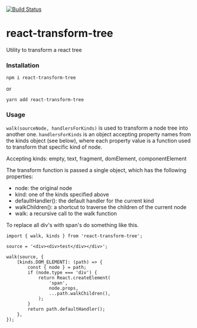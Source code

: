 [![Build Status](https://travis-ci.com/JoakimSM/react-transform-tree.svg?branch=master)](https://travis-ci.com/JoakimSM/react-transform-tree)

# react-transform-tree
Utility to transform a react tree

### Installation

`npm i react-transform-tree`

or 

`yarn add react-transform-tree`

### Usage

`walk(sourceNode, handlersForKinds)` is used to transform a node tree into another one. `handlersForKinds` is an object accepting property names from the kinds object (see below), where each property value is a function used to transform that specific kind of node. 

Accepting kinds:
empty, text, fragment, domElement, componentElement

The transform function is passed a single object, which has the following properties:
- node: the original node
- kind: one of the kinds specified above
- defaultHandler(): the default handler for the current kind
- walkChildren(): a shortcut to traverse the children of the current node
- walk: a recursive call to the walk function

To replace all div's with span's do something like this.

```
import { walk, kinds } from 'react-transform-tree';

source = '<div><div>test</div></div>';

walk(source, {
    [kinds.DOM_ELEMENT]: (path) => {
        const { node } = path;
        if (node.type === 'div') {
            return React.createElement(
                'span',
                node.props,
                ...path.walkChildren(),
            );
        }
        return path.defaultHandler();
    },
});
```


